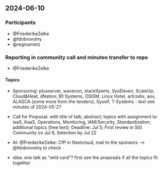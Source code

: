 ## 2024-06-10

### Participants
- @FriederikeZelke
- @fdobrovolny
- @reginametz

### Reporting in community call and minutes transfer to repo
- @FriederikeZelke

#### Topics
* Sponsoring: plusserver, wavecon, stackXperts, SysEleven, ScaleUp, Cloud&Heat, dNation, B1 Systems, OSISM, Linux Hotel, artcodix, aov, ALASCA (some more from the tenders), Syself, T-Systems - text see minutes of 2024-05-27
* Call for Proposal: with title of talk; abstract; topics with assignment to: IaaS, KaaS, Operations, Monitoring, IAM/Security, Standardization; additional topics (free text); Deadline: Jul 5; First review in SIG Community on Jul  8, Selection by Jul 22 

* AI: @FriederikeZelke: CfP in Nextcloud, mail to the sponsors --> @fdobrovolny to check 

* idea: one talk as "wild card"? first see the proposals if all the topics fit together
